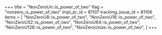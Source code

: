 +++
title = "NonZeroUn::is_power_of_two"
flag = "nonzero_is_power_of_two"
impl_pr_id = 81107
tracking_issue_id = 81106
items = [
    "NonZeroU8::is_power_of_two",
    "NonZeroU16::is_power_of_two",
    "NonZeroU32::is_power_of_two",
    "NonZeroU64::is_power_of_two",
    "NonZeroU128::is_power_of_two",
    "NonZeroUsize::is_power_of_two",
]
+++
